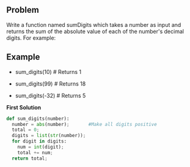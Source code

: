 ## Problem

Write a function named sumDigits which takes a number as input and returns the sum of the absolute value of each of the number's decimal digits. For example:

## Example

* sum_digits(10)  # Returns 1

* sum_digits(99)  # Returns 18

* sum_digits(-32) # Returns 5

**First Solution**
```python
def sum_digits(number):
  number = abs(number);       #Make all digits positive
  total = 0;
  digits = list(str(number));
  for digit in digits:
    num = int(digit);
    total += num;
  return total;
```